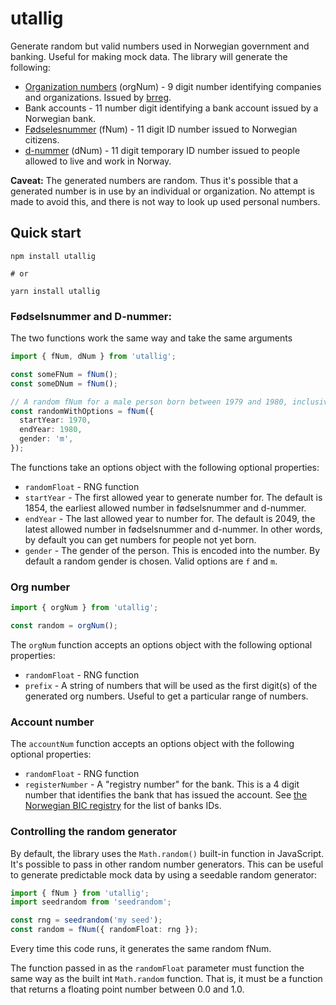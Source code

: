 # utallig

Generate random but valid numbers used in Norwegian government and banking.
Useful for making mock data. The library will generate the following:

- [Organization numbers][orgnum] (orgNum) - 9 digit number identifying companies
  and organizations. Issued by [brreg][brreg].
- Bank accounts - 11 number digit identifying a bank account issued by a
  Norwegian bank.
- [Fødselesnummer][fnum] (fNum) - 11 digit ID number issued to Norwegian
  citizens.
- [d-nummer][dnum] (dNum) - 11 digit temporary ID number issued to people
  allowed to live and work in Norway.

**Caveat:** The generated numbers are random. Thus it's possible that a
generated number is in use by an individual or organization. No attempt is made
to avoid this, and there is not way to look up used personal numbers.

## Quick start

```
npm install utallig

# or

yarn install utallig
```

### Fødselsnummer and D-nummer:

The two functions work the same way and take the same arguments

```typescript
import { fNum, dNum } from 'utallig';

const someFNum = fNum();
const someDNum = fNum();

// A random fNum for a male person born between 1979 and 1980, inclusive.
const randomWithOptions = fNum({
  startYear: 1970,
  endYear: 1980,
  gender: 'm',
});
```

The functions take an options object with the following optional properties:

- `randomFloat` - RNG function
- `startYear` - The first allowed year to generate number for. The default is
  1854, the earliest allowed number in fødselsnummer and d-nummer.
- `endYear` - The last allowed year to number for. The default is 2049, the
  latest allowed number in fødselsnummer and d-nummer. In other words, by
  default you can get numbers for people not yet born.
- `gender` - The gender of the person. This is encoded into the number. By
  default a random gender is chosen. Valid options are `f` and `m`.

### Org number

```typescript
import { orgNum } from 'utallig';

const random = orgNum();
```

The `orgNum` function accepts an options object with the following optional
properties:

- `randomFloat` - RNG function
- `prefix` - A string of numbers that will be used as the first digit(s) of the
  generated org numbers. Useful to get a particular range of numbers.

### Account number

The `accountNum` function accepts an options object with the following optional
properties:

- `randomFloat` - RNG function
- `registerNumber` - A "registry number" for the bank. This is a 4 digit number
  that identifies the bank that has issued the account. See [the Norwegian BIC
  registry][bic] for the list of banks IDs.

### Controlling the random generator

By default, the library uses the `Math.random()` built-in function in
JavaScript. It's possible to pass in other random number generators. This can be
useful to generate predictable mock data by using a seedable random generator:

```typescript
import { fNum } from 'utallig';
import seedrandom from 'seedrandom';

const rng = seedrandom('my seed');
const random = fNum({ randomFloat: rng });
```

Every time this code runs, it generates the same random fNum.

The function passed in as the `randomFloat` parameter must function the same way
as the built int `Math.random` function. That is, it must be a function that
returns a floating point number between 0.0 and 1.0.

[orgnum]:
  https://www.brreg.no/om-oss/registrene-vare/om-enhetsregisteret/organisasjonsnummeret/
[brreg]: https://www.brreg.no
[dnum]:
  https://www.skatteetaten.no/person/utenlandsk/norsk-identitetsnummer/d-nummer/
[fnum]:
  https://www.skatteetaten.no/person/utenlandsk/norsk-identitetsnummer/fodselsnummer/
[bic]: https://www.bits.no/document/iban/
